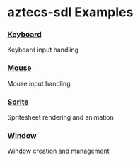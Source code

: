 # aztecs-sdl Examples

### [Keyboard](https://github.com/matthunz/aztecs/blob/main/packages/aztecs-sdl/examples/Keyboard.hs)
Keyboard input handling

### [Mouse](https://github.com/matthunz/aztecs/blob/main/packages/aztecs-sdl/examples/Mouse.hs)
Mouse input handling

### [Sprite](https://github.com/matthunz/aztecs/blob/main/packages/aztecs-sdl/examples/Sprite.hs)
Spritesheet rendering and animation

### [Window](https://github.com/matthunz/aztecs/blob/main/packages/aztecs-sdl/examples/Window.hs)
Window creation and management
